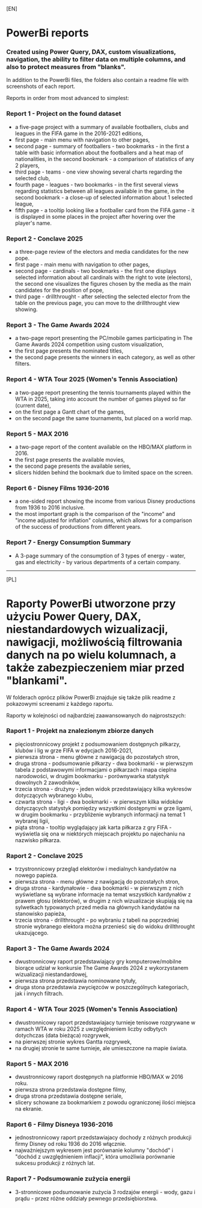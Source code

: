 [EN]

# PowerBi reports 
### Created using Power Query, DAX, custom visualizations, navigation, the ability to filter data on multiple columns, and also to protect measures from "blanks".

In addition to the PowerBi files, the folders also contain a readme file with screenshots of each report.

Reports in order from most advanced to simplest:

### Report 1 - Project on the found dataset
- a five-page project with a summary of available footballers, clubs and leagues in the FIFA game in the 2016-2021 editions,
- first page - main menu with navigation to other pages,
- second page - summary of footballers - two bookmarks - in the first a table with basic information about the footballers and a heat map of nationalities, in the second bookmark - a comparison of statistics of any 2 players,
- third page - teams - one view showing several charts regarding the selected club,
- fourth page - leagues - two bookmarks - in the first several views regarding statistics between all leagues available in the game, in the second bookmark - a close-up of selected information about 1 selected league,
- fifth page - a tooltip looking like a footballer card from the FIFA game - it is displayed in some places in the project after hovering over the player's name.

### Report 2 - Conclave 2025
- a three-page review of the electors and media candidates for the new pope.
- first page - main menu with navigation to other pages,
- second page - cardinals - two bookmarks - the first one displays selected information about all cardinals with the right to vote (electors), the second one visualizes the figures chosen by the media as the main candidates for the position of pope,
- third page - drillthrought - after selecting the selected elector from the table on the previous page, you can move to the drillthrought view showing.

### Report 3 - The Game Awards 2024
- a two-page report presenting the PC/mobile games participating in The Game Awards 2024 competition using custom visualization,
- the first page presents the nominated titles,
- the second page presents the winners in each category, as well as other filters.

### Report 4 - WTA Tour 2025 (Women's Tennis Association)
- a two-page report presenting the tennis tournaments played within the WTA in 2025, taking into account the number of games played so far (current date),
- on the first page a Gantt chart of the games,
- on the second page the same tournaments, but placed on a world map.

### Report 5 - MAX 2016
- a two-page report of the content available on the HBO/MAX platform in 2016.
- the first page presents the available movies,
- the second page presents the available series,
- slicers hidden behind the bookmark due to limited space on the screen.

### Report 6 - Disney Films 1936-2016
- a one-sided report showing the income from various Disney productions from 1936 to 2016 inclusive.
- the most important graph is the comparison of the "income" and "income adjusted for inflation" columns, which allows for a comparison of the success of productions from different years.

### Report 7 - Energy Consumption Summary
- A 3-page summary of the consumption of 3 types of energy - water, gas and electricity - by various departments of a certain company.

__________

[PL]

# Raporty PowerBi utworzone przy użyciu Power Query, DAX, niestandardowych wizualizacji, nawigacji, możliwością filtrowania danych na po wielu kolumnach, a także zabezpieczeniem miar przed "blankami".

W folderach oprócz plików PowerBi znajduje się także plik readme z pokazowymi screenami z każdego raportu.

Raporty w kolejności od najbardziej zaawansowanych do najprostszych:

### Raport 1 - Projekt na znalezionym zbiorze danych 
- pięciostronnicowy projekt z podsumowaniem dostępnych piłkarzy, klubów i lig w grze FIFA w edycjach 2016-2021,
- pierwsza strona - menu główne z nawigacją do pozostałych stron,
- druga strona - podsumowanie piłkarzy - dwa bookmarki - w pierwszym tabela z podstawowymi informacjami o piłkarzach i mapa cieplna narodowości, w drugim bookmarku - porównywarka statystyk dowolnych 2 zawodników,
- trzecia strona - drużyny - jeden widok przedstawiający kilka wykresów dotyczących wybranego klubu,
- czwarta strona - ligi - dwa bookmarki - w pierwszym kilka widoków dotyczących statystyk pomiędzy wszystkimi dostępnymi w grze ligami, w drugim bookmarku - przybliżenie wybranych informacji na temat 1 wybranej ligii,
- piąta strona - tooltip wyglądający jak karta piłkarza z gry FIFA - wyświetla się ona w niektórych miejscach projektu po najechaniu na nazwisko piłkarza.

### Raport 2 - Conclave 2025
- trzystronnicowy przegląd elektorów i medialnych kandydatów na nowego papieża.
- pierwsza strona - menu główne z nawigacją do pozostałych stron,
- druga strona - kardynałowie - dwa bookmarki - w pierwszym z nich wyświetlane są wybrane informacje na temat wszystkich kardynałów z prawem głosu (elektorów), w drugim  z nich wizualizacje skupiają się na sylwetkach typowanych przed media na głównych kandydatów na stanowisko papieża,
- trzecia strona - drillthrought - po wybraniu z tabeli na poprzedniej stronie wybranego elektora można przenieść się do widoku drillthrought ukazującego.

### Raport 3 - The Game Awards 2024
- dwustronnicowy raport przedstawiający gry komputerowe/mobilne biorące udział w konkursie The Game Awards 2024 z wykorzystanem wizualizacji niestandardowej,
- pierwsza strona przedstawia nominowane tytuły,
- druga stona przedstawia zwycięzców w poszczególnych kategoriach, jak i innych filtrach.

### Raport 4 - WTA Tour 2025 (Women's Tennis Association)
- dwustronnicowy raport przedstawiajacy turnieje tenisowe rozgrywane w ramach WTA w roku 2025 z uwzględnieniem liczby odbytych dotychczas (data bieżąca) rozgrywek,
- na pierwszej stronie wykres Gantta rozgrywek,
- na drugiej stronie te same turnieje, ale umieszczone na mapie świata.

### Raport 5 - MAX 2016
- dwustronnicowy raport dostępnych na platformie HBO/MAX w 2016 roku.
- pierwsza strona przedstawia dostępne filmy,
- druga strona przedstawia dostępne seriale,
- slicery schowane za bookmarkiem z powodu ograniczonej ilości miejsca na ekranie.

### Raport 6 - Filmy Disneya 1936-2016
- jednostronnicowy raport przedstawiajacy dochody z różnych produkcji firmy Disney od roku 1936 do 2016 włącznie.
- najważniejszym wykresem jest porównanie kolumny "dochód" i "dochód z uwzględnieniem inflacji", która umożliwia porównanie sukcesu produkcji z różnych lat.

### Raport 7 - Podsumowanie zużycia energii
- 3-stronnicowe podsumowanie zużycia 3 rodzajów energii - wody, gazu i prądu - przez różne oddziały pewnego przedsiębiorstwa.

